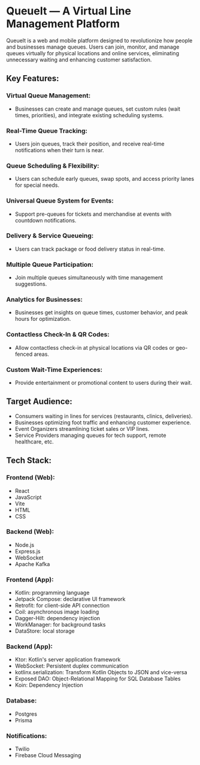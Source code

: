 # QueueIt — A Virtual Line Management Platform

QueueIt is a web and mobile platform designed to revolutionize how people and businesses manage queues. Users can join, monitor, and manage queues virtually for physical locations and online services, eliminating unnecessary waiting and enhancing customer satisfaction.

## Key Features:

### Virtual Queue Management:
- Businesses can create and manage queues, set custom rules (wait times, priorities), and integrate existing scheduling systems.

### Real-Time Queue Tracking:
- Users join queues, track their position, and receive real-time notifications when their turn is near.

### Queue Scheduling & Flexibility:
- Users can schedule early queues, swap spots, and access priority lanes for special needs.

### Universal Queue System for Events:
- Support pre-queues for tickets and merchandise at events with countdown notifications.

### Delivery & Service Queueing:
- Users can track package or food delivery status in real-time.

### Multiple Queue Participation:
- Join multiple queues simultaneously with time management suggestions.

### Analytics for Businesses:
- Businesses get insights on queue times, customer behavior, and peak hours for optimization.

### Contactless Check-In & QR Codes:
- Allow contactless check-in at physical locations via QR codes or geo-fenced areas.

### Custom Wait-Time Experiences:
- Provide entertainment or promotional content to users during their wait.

## Target Audience:
- Consumers waiting in lines for services (restaurants, clinics, deliveries).
- Businesses optimizing foot traffic and enhancing customer experience.
- Event Organizers streamlining ticket sales or VIP lines.
- Service Providers managing queues for tech support, remote healthcare, etc.

## Tech Stack:

### Frontend (Web):
- React
- JavaScript
- Vite
- HTML
- CSS

### Backend (Web):
- Node.js
- Express.js
- WebSocket
- Apache Kafka

### Frontend (App):
- Kotlin: programming language
- Jetpack Compose: declarative UI framework
- Retrofit: for client-side API connection
- Coil: asynchronous image loading
- Dagger-Hilt: dependency injection
- WorkManager: for background tasks
- DataStore: local storage

### Backend (App):
- Ktor: Kotlin's server application framework
- WebSocket: Persistent duplex communication
- kotlinx.serialization: Transform Kotlin Objects to JSON and vice-versa
- Exposed DAO: Object-Relational Mapping for SQL Database Tables
- Koin: Dependency Injection

### Database:
- Postgres
- Prisma

### Notifications:
- Twilio
- Firebase Cloud Messaging
